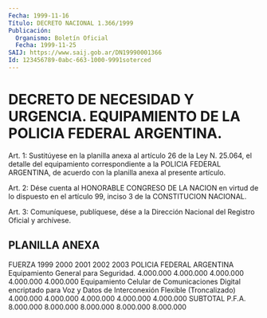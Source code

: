 ```yaml
---
Fecha: 1999-11-16
Título: DECRETO NACIONAL 1.366/1999
Publicación:
  Organismo: Boletín Oficial
  Fecha: 1999-11-25
SAIJ: https://www.saij.gob.ar/DN19990001366
Id: 123456789-0abc-663-1000-9991soterced
---
```

# DECRETO DE NECESIDAD Y URGENCIA. EQUIPAMIENTO DE LA  POLICIA FEDERAL ARGENTINA.

<a id="1"></a>
Art. 1:  Sustitúyese en la planilla anexa al artículo 26 de la Ley N. 25.064, el detalle  del equipamiento correspondiente a la POLICIA FEDERAL ARGENTINA, de acuerdo con la planilla anexa al presente artículo.

<a id="2"></a>
Art. 2: Dése  cuenta  al  HONORABLE  CONGRESO DE LA NACION en virtud de lo dispuesto en el artículo 99, inciso 3 de la CONSTITUCION NACIONAL.

<a id="3"></a>
Art. 3: Comuníquese, publíquese, dése a la Dirección Nacional del Registro Oficial y archívese.

## PLANILLA ANEXA

<a id="1"></a>
FUERZA                 1999      2000      2001      2002       2003  POLICIA FEDERAL  ARGENTINA   Equipamiento General  para Seguridad.  4.000.000  4.000.000   4.000.000  4.000.000  4.000.000  Equipamiento Celular de Comunicaciones Digital encriptado para Voz y Datos de Interconexión Flexible  (Troncalizado)   4.000.000   4.000.000   4.000.000  4.000.000  4.000.000 SUBTOTAL P.F.A.  8.000.000   8.000.000   8.000.000  8.000.000  8.000.000